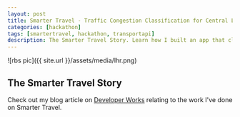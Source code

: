 ```yaml
---
layout: post
title: Smarter Travel - Traffic Congestion Classification for Central London
categories: [hackathon]
tags: [smartertravel, hackathon, transportapi]
description: The Smarter Travel Story. Learn how I built an app that classifys a traffic congestion in Central London.
---
```


![rbs pic]({{ site.url }}/assets/media/lhr.png)  


## The Smarter Travel Story

Check out my blog article on [Developer Works](https://developer.ibm.com/bluemix/2016/08/25/identifying-congestion-london-using-ibm-bluemix-transport-api-tfl-ibm-watson-services/) relating to the work I've done on Smarter Travel.
